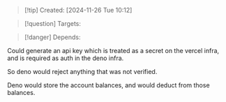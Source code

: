 
>[!tip] Created: [2024-11-26 Tue 10:12]

>[!question] Targets: 

>[!danger] Depends: 

Could generate an api key which is treated as a secret on the vercel infra, and is required as auth in the deno infra.

So deno would reject anything that was not verified.

Deno would store the account balances, and would deduct from those balances.